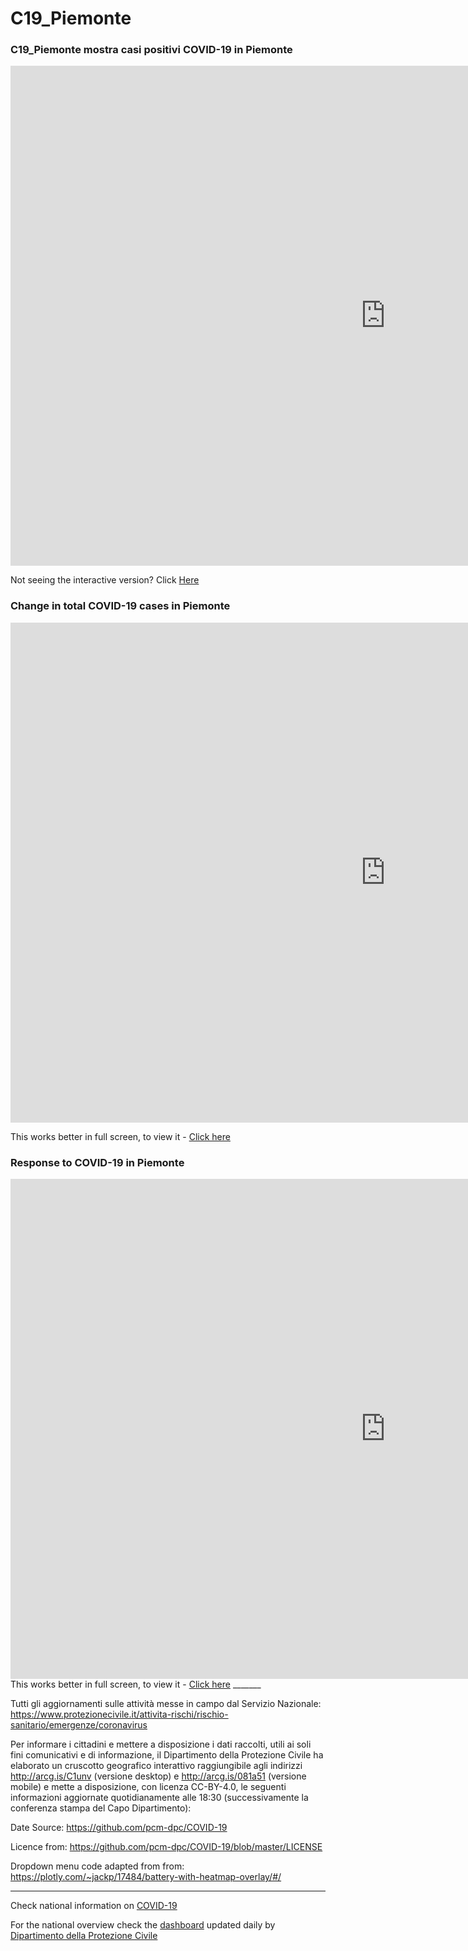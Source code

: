 # C19_Piemonte

### C19_Piemonte mostra casi positivi COVID-19 in Piemonte

<iframe width="1200" height="800" frameborder="0" scrolling="no" src="https://humans-huddle.github.io/C19_Piemonte/Piemontelive.html">
</iframe> 

Not seeing the interactive version? Click <a href="https://humans-huddle.github.io/C19_Piemonte/Piemontelive.html">Here</a>


### Change in total COVID-19 cases in Piemonte

<iframe width="1200" height="800" frameborder="0" scrolling="no" src="https://humans-huddle.github.io/C19_Piemonte/Covid_change_graph.html">
</iframe>

This works better in full screen, to view it - <a href ="https://humans-huddle.github.io/C19_Piemonte/Covid19_drop.html">Click here</a>

### Response to COVID-19 in Piemonte

<iframe width="1200" height="800" frameborder="0" scrolling="no" src="https://humans-huddle.github.io/C19_Piemonte/Reg_response_regular.html">
</iframe>
This works better in full screen, to view it - <a href ="https://humans-huddle.github.io/C19_Piemonte/Reg_response_drop.html">Click here</a>
_______


Tutti gli aggiornamenti sulle attività messe in campo dal Servizio Nazionale: 
<a href="https://www.protezionecivile.it/attivita-rischi/rischio-sanitario/emergenze/coronavirus"> https://www.protezionecivile.it/attivita-rischi/rischio-sanitario/emergenze/coronavirus</a>

Per informare i cittadini e mettere a disposizione i dati raccolti, utili ai soli fini comunicativi e di informazione, il Dipartimento della Protezione Civile ha elaborato un cruscotto geografico interattivo raggiungibile agli indirizzi <a href="http://arcg.is/C1unv">http://arcg.is/C1unv</a> (versione desktop) e <a href="http://arcg.is/081a51">http://arcg.is/081a51</a> (versione mobile) e mette a disposizione, con licenza CC-BY-4.0, le seguenti informazioni aggiornate quotidianamente alle 18:30 (successivamente la conferenza stampa del Capo Dipartimento):

Date Source: <a href="https://github.com/pcm-dpc/COVID-19">https://github.com/pcm-dpc/COVID-19</a>

 
Licence from: <a href="https://github.com/pcm-dpc/COVID-19/blob/master/LICENSE">https://github.com/pcm-dpc/COVID-19/blob/master/LICENSE</a>

Dropdown menu code adapted from from: <a href="https://plotly.com/~jackp/17484/battery-with-heatmap-overlay/#/">https://plotly.com/~jackp/17484/battery-with-heatmap-overlay/#/</a>
______

Check national information on <a href="http://www.protezionecivile.it/attivita-rischi/rischio-sanitario/emergenze/coronavirus"> COVID-19</a>

For the national overview check the <a href="http://opendatadpc.maps.arcgis.com/apps/opsdashboard/index.html#/b0c68bce2cce478eaac82fe38d4138b1">dashboard</a> updated daily by <a href="http://www.protezionecivile.it/web/guest">Dipartimento della Protezione Civile</a>

